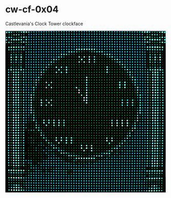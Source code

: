 # cw-cf-0x04
Castlevania's Clock Tower clockface

![Clock Tower Clockface](cf_0x04_thumb.jpg "Clock Tower Clockface")
